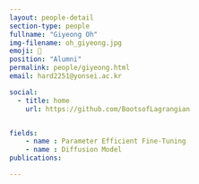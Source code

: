 ```yaml
---
layout: people-detail
section-type: people
fullname: "Giyeong Oh"
img-filename: oh_giyeong.jpg
emoji: 🤔
position: "Alumni"
permalink: people/giyeong.html
email: hard2251@yonsei.ac.kr

social:
  - title: home
    url: https://github.com/BootsofLagrangian


fields:
    - name : Parameter Efficient Fine-Tuning
    - name : Diffusion Model
publications:

---
```

